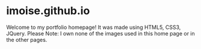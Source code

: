 # imoise.github.io
Welcome to my portfolio homepage! It was made using HTML5, CSS3, JQuery. Please Note: I own none of the images used in this home page or in the other pages.
